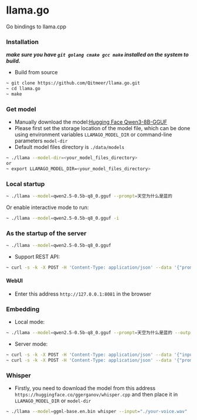 # llama.go
Go bindings to llama.cpp

### Installation
***make sure you have `git golang cmake gcc make` installed on the system to build.***
* Build from source
```bash
~ git clone https://github.com/Qitmeer/llama.go.git
~ cd llama.go
~ make
```

### Get model
* Manually download the model:[Hugging Face Qwen3-8B-GGUF](https://huggingface.co/ggml-org/Qwen3-8B-GGUF/tree/main)
* Please first set the storage location of the model file, which can be done using environment variables `LLAMAGO_MODEL_DIR` or command-line parameters `model-dir`
* Default model files directory is `./data/models`

```bash
~ ./llama --model-dir=<your_model_files_directory>
or
~ export LLAMAGO_MODEL_DIR=<your_model_files_directory>
```

### Local startup

```bash
~ ./llama --model=qwen2.5-0.5b-q8_0.gguf --prompt=天空为什么是蓝的
```
Or enable interactive mode to run:
```bash
~ ./llama --model=qwen2.5-0.5b-q8_0.gguf -i
```


### As the startup of the server

```bash
~ ./llama --model=qwen2.5-0.5b-q8_0.gguf
```

* Support REST API:
```bash
~ curl -s -k -X POST -H 'Content-Type: application/json' --data '{"prompt":"天空为什么是蓝的"}' http://127.0.0.1:8081/api/generate
```

#### WebUI
* Enter this address `http://127.0.0.1:8081` in the browser

### Embedding

* Local mode:
```bash
~ ./llama --model=qwen2.5-0.5b-q8_0.gguf --prompt=天空为什么是蓝的 --output-file=./embs.json embedding
```

* Server mode:
```bash
~ curl -s -k -X POST -H 'Content-Type: application/json' --data '{"input":["天空","蓝色"]}' http://127.0.0.1:8081/api/embed
~ curl -s -k -X POST -H 'Content-Type: application/json' --data '{"prompt":"天空为什么是蓝的"}' http://127.0.0.1:8081/api/embeddings
```
### Whisper
* Firstly, you need to download the model from this address `https://huggingface.co/ggerganov/whisper.cpp` and then place it in `LLAMAGO_MODEL_DIR` or `model-dir`

```bash
~ ./llama --model=ggml-base.en.bin whisper --input="./your-voice.wav"
```



